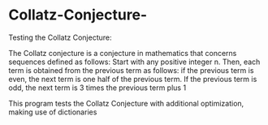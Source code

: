 # Collatz-Conjecture-
Testing the Collatz Conjecture:

The Collatz conjecture is a conjecture in mathematics that concerns sequences defined as follows: 
Start with any positive integer n. Then, each term is obtained from the previous term as follows: 
if the previous term is even, the next term is one half of the previous term. 
If the previous term is odd, the next term is 3 times the previous term plus 1

This program tests the Collatz Conjecture with additional optimization, making use of dictionaries 
